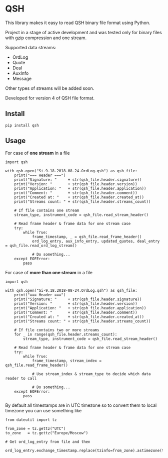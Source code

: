 # QSH

This library makes it easy to read QSH binary file format using Python.

Project in a stage of active development and was tested only for binary files
with gzip compression and one stream.

Supported data streams:
- OrdLog
- Quote
- Deal
- AuxInfo
- Message

Other types of streams will be added soon.

Developed for version 4 of QSH file format.

## Install

```
pip install qsh
```

## Usage

For case of **one stream** in a file

```
import qsh

with qsh.open("Si-9.18.2018-08-24.OrdLog.qsh") as qsh_file:
    print("=== Header ===")
    print("Signature: "     + str(qsh_file.header.signature))
    print("Version: "       + str(qsh_file.header.version))
    print("Application: "   + str(qsh_file.header.application))
    print("Comment: "       + str(qsh_file.header.comment))
    print("Created at: "    + str(qsh_file.header.created_at))
    print("Streams count: " + str(qsh_file.header.streams_count))

    # If file contains one stream
    stream_type, instrument_code = qsh_file.read_stream_header()

    # Read frame header & frame data for one stream case
    try:
        while True:
            frame_timestamp, _ = qsh_file.read_frame_header()
            ord_log_entry, aux_info_entry, updated_quotes, deal_entry = qsh_file.read_ord_log_stream()

            # Do something...
    except EOFError:
        pass
```

For case of **more than one stream** in a file

```
import qsh

with qsh.open("Si-9.18.2018-08-24.OrdLog.qsh") as qsh_file:
    print("=== Header ===")
    print("Signature: "     + str(qsh_file.header.signature))
    print("Version: "       + str(qsh_file.header.version))
    print("Application: "   + str(qsh_file.header.application))
    print("Comment: "       + str(qsh_file.header.comment))
    print("Created at: "    + str(qsh_file.header.created_at))
    print("Streams count: " + str(qsh_file.header.streams_count))

    # If file contains two or more streams
    for _ in range(qsh_file.header.streams_count):
        stream_type, instrument_code = qsh_file.read_stream_header()

    # Read frame header & frame data for one stream case
    try:
        while True:
            frame_timestamp, stream_index = qsh_file.read_frame_header()

            # Use stream_index & stream_type to decide which data reader to call

            # Do something...
    except EOFError:
        pass
```

By default all timestamps are in UTC timezone so to convert them to local timezone you can use something like

```
from dateutil import tz

from_zone = tz.gettz("UTC")
to_zone   = tz.gettz("Europe/Moscow")

# Get ord_log_entry from file and then

ord_log_entry.exchange_timestamp.replace(tzinfo=from_zone).astimezone(to_zone)
```
